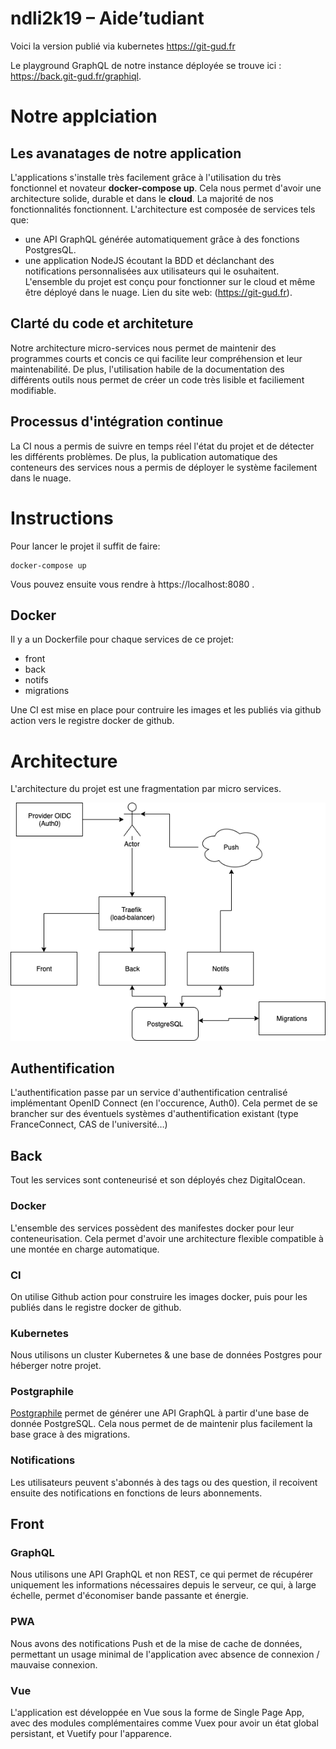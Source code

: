 # ndli2k19 – Aide’tudiant

Voici la version publié via kubernetes https://git-gud.fr

Le playground GraphQL de notre instance déployée se trouve ici : https://back.git-gud.fr/graphiql.

# Notre applciation
## Les avanatages de notre application

L'applications s'installe très facilement grâce à l'utilisation du très fonctionnel et novateur **docker-compose up**. Cela nous permet d'avoir une architecture solide, durable et dans le **cloud**. La majorité de nos fonctionnalités fonctionnent. L'architecture est composée de services tels que:
- une API GraphQL générée automatiquement grâce à des fonctions PostgresQL.
- une application NodeJS écoutant la BDD et déclanchant des notifications personnalisées aux utilisateurs qui le osuhaitent.
L'ensemble du projet est conçu pour fonctionner sur le cloud et même être déployé dans le nuage.
Lien du site web: (https://git-gud.fr).

## Clarté du code et architeture

Notre architecture micro-services nous permet de maintenir des programmes courts et concis ce qui facilite leur compréhension et leur maintenabilité. De plus, l'utilisation habile de la documentation des différents outils nous permet de créer un code très lisible et faciliement modifiable.

## Processus d'intégration continue

La CI nous a permis de suivre en temps réel l'état du projet et de détecter les différents problèmes. De plus, la publication automatique des conteneurs des services nous a permis de déployer le système facilement dans le nuage.

# Instructions

Pour lancer le projet il suffit de faire:

```
docker-compose up
```

Vous pouvez ensuite vous rendre à https://localhost:8080 .

## Docker

Il y a un Dockerfile pour chaque services de ce projet:
* front
* back
* notifs
* migrations

Une CI est mise en place pour contruire les images et les publiés via github action vers le registre
docker de github.

# Architecture

L'architecture du projet est une fragmentation par micro services.

![Architecture](./architecture.png)

## Authentification

L'authentification passe par un service d'authentification centralisé implémentant OpenID Connect (en l'occurence, Auth0).
Cela permet de se brancher sur des éventuels systèmes d'authentification existant (type FranceConnect, CAS de l'université…)

## Back

Tout les services sont conteneurisé et son déployés chez DigitalOcean.

### Docker

L'ensemble des services possèdent des manifestes docker pour leur conteneurisation.
Cela permet d'avoir une architecture flexible compatible à une montée en charge automatique.

### CI

On utilise Github action pour construire les images docker, puis pour les publiés dans le registre
docker de github.

### Kubernetes

Nous utilisons un cluster Kubernetes & une base de données Postgres pour héberger notre projet.

### Postgraphile

[Postgraphile](https://www.graphile.org/postgraphile/introduction/) permet de générer une API GraphQL à partir d'une base de donnée PostgreSQL.
Cela nous permet de de maintenir plus facilement la base grace à des migrations.

### Notifications

Les utilisateurs peuvent s'abonnés à des tags ou des question, il recoivent ensuite des
notifications en fonctions de leurs abonnements.


## Front

### GraphQL

Nous utilisons une API GraphQL et non REST, ce qui permet de récupérer uniquement les informations nécessaires
depuis le serveur, ce qui, à large échelle, permet d'économiser bande passante et énergie.

### PWA

Nous avons des notifications Push et de la mise de cache de données, permettant un usage minimal de l'application avec absence de connexion / mauvaise connexion.

### Vue

L'application est développée en Vue sous la forme de Single Page App, avec des modules complémentaires
comme Vuex pour avoir un état global persistant, et Vuetify pour l'apparence.
